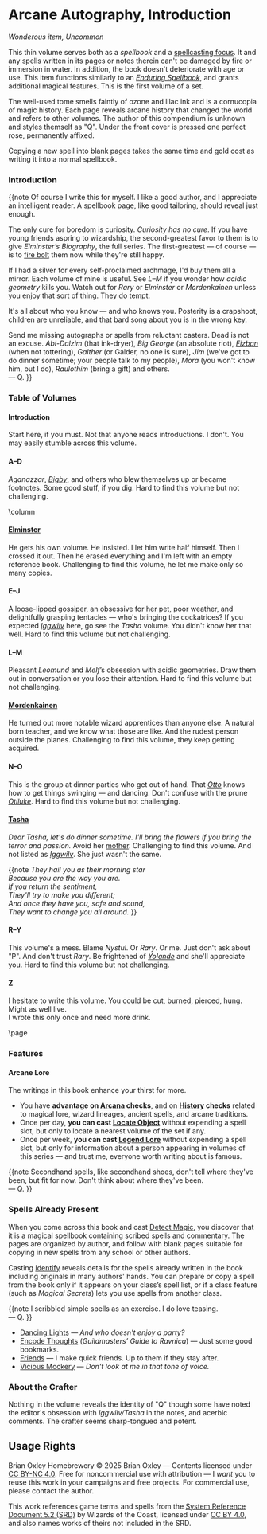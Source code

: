 # Arcane Autography, Introduction
_Wonderous item, Uncommon_

This thin volume serves both as a _spellbook_ and a [spellcasting focus](https://www.dndbeyond.com/sources/dnd/br-2024/rules-glossary#SpellcastingFocus). It and any spells written in its pages or notes therein can't be damaged by fire or immersion in water. In addition, the book doesn't deteriorate with age or use. This item functions similarly to an _[Enduring Spellbook](https://www.dndbeyond.com/magic-items/27047-enduring-spellbook)_, and grants additional magical features. This is the first volume of a set.

The well-used tome smells faintly of ozone and lilac ink and is a cornucopia of magic history. Each page reveals arcane history that changed the world and refers to other volumes. The author of this compendium is unknown and styles themself as "Q". Under the front cover is pressed one perfect rose, permanently affixed.

Copying a new spell into blank pages takes the same time and gold cost as writing it into a normal spellbook.

### Introduction

{{note
Of course I write this for myself. I like a good author, and I appreciate an intelligent reader. A spellbook page, like good tailoring, should reveal just enough.

The only cure for boredom is curiosity. _Curiosity has no cure_. If you have young friends aspring to wizardship, the second-greatest favor to them is to give _Elminster&rsquo;s Biography_, the full series. The first-greatest &mdash; of course &mdash; is to [fire bolt](https://www.dndbeyond.com/sources/dnd/br-2024/spell-descriptions#FireBolt) them now while they're still happy.

If I had a silver for every self-proclaimed archmage, I'd buy them all a mirror. Each volume of mine is useful. See _L&ndash;M_ if you wonder how _acidic geometry_ kills you. Watch out for _Rary_ or _Elminster_ or _Mordenkainen_ unless you enjoy that sort of thing. They do tempt.

It's all about who you know &mdash; and who knows you. Posterity is a crapshoot, children are unreliable, and that bard song about you is in the wrong key.

Send me missing autographs or spells from reluctant casters. Dead is not an excuse. _Abi-Dalzim_ (that ink-dryer), _Big George_ (an absolute riot), _[Fizban](https://www.dndbeyond.com/sources/dnd/dmg-2024/lore-glossary#Fizban)_ (when not tottering), _Galther_ (or Galder, no one is sure), _Jim_ (we've got to do dinner sometime; your people talk to my people), _Mora_ (you won't know him, but I do), _Raulothim_ (bring a gift) and others. <br />&mdash; Q.
}}

### Table of Volumes

#### Introduction

Start here, if you must. Not that anyone reads introductions. I don't. You may easily stumble across this volume.

#### A&ndash;D

_Aganazzar_, _[Bigby](https://www.dndbeyond.com/sources/dnd/dmg-2024/lore-glossary#Bigby)_, and others who blew themselves up or became footnotes. Some good stuff, if you dig. Hard to find this volume but not challenging.

\column

#### [Elminster](https://www.dndbeyond.com/sources/dnd/dmg-2024/lore-glossary#Elminster)

He gets his own volume. He insisted. I let him write half himself. Then I crossed it out. Then he erased everything and I'm left with an empty reference book. Challenging to find this volume, he let me make only so many copies.

#### E&ndash;J

A loose-lipped gossiper, an obsessive for her pet, poor weather, and delightfully grasping tentacles &mdash; who's bringing the cockatrices? If you expected _[Iggwilv](https://www.dndbeyond.com/sources/dnd/dmg-2024/lore-glossary#BabaYaga)_ here, go see the _Tasha_ volume. You didn't know her that well. Hard to find this volume but not challenging.

#### L&ndash;M

Pleasant _Leomund_ and _Melf_&rsquo;s obsession with acidic geometries. Draw them out in conversation or you lose their attention. Hard to find this volume but not challenging.

#### [Mordenkainen](https://www.dndbeyond.com/sources/dnd/dmg-2024/lore-glossary#Mordenkainen)

He turned out more notable wizard apprentices than anyone else. A natural born teacher, and we know what those are like. And the rudest person outside the planes. Challenging to find this volume, they keep getting acquired.

#### N&ndash;O

This is the group at dinner parties who get out of hand. That _[Otto](https://www.dndbeyond.com/sources/dnd/dmg-2024/lore-glossary#Otto)_ knows how to get things swinging &mdash; and dancing. Don't confuse with the prune _[Otiluke](https://www.dndbeyond.com/sources/dnd/dmg-2024/lore-glossary#Otiluke)_. Hard to find this volume but not challenging.

#### [Tasha](https://www.dndbeyond.com/sources/dnd/dmg-2024/lore-glossary#Tasha)

_Dear Tasha, let's do dinner sometime. I'll bring the flowers if you bring the terror and passion._ Avoid her [mother](https://www.dndbeyond.com/sources/dnd/dmg-2024/lore-glossary#BabaYaga). Challenging to find this volume. And not listed as _[Iggwilv](https://www.dndbeyond.com/sources/dnd/dmg-2024/lore-glossary#Iggwilv)_. She just wasn't the same.

{{note
_They hail you as their morning star_ <br>
_Because you are the way you are._ <br>
_If you return the sentiment,_ <br>
_They'll try to make you different;_ <br>
_And once they have you, safe and sound,_ <br>
_They want to change you all around._
}}

#### R&ndash;Y

This volume's a mess. Blame _Nystul_. Or _Rary_. Or me. Just don't ask about "P". And don't trust _Rary_. Be frightened of _[Yolande](https://www.dndbeyond.com/sources/dnd/dmg-2024/lore-glossary#Yolande)_ and she'll appreciate you. Hard to find this volume but not challenging.

#### Z

I hesitate to write this volume. You could be cut, burned, pierced, hung. Might as well live.<br />I wrote this only once and need more drink.

\page

### Features

#### Arcane Lore

The writings in this book enhance your thirst for more.
- You have **advantage on [Arcana](https://www.dndbeyond.com/sources/dnd/br-2024/playing-the-game#Skills) checks**, and on **[History](https://www.dndbeyond.com/sources/dnd/br-2024/playing-the-game#Skills) checks** related to magical lore, wizard lineages, ancient spells, and arcane traditions.
- Once per day, **you can cast [Locate Object](https://www.dndbeyond.com/spells/2619002-locate-object)** without expending a spell slot, but only to locate a nearest volume of the set if any.
- Once per week, **you can cast [Legend Lore](https://www.dndbeyond.com/spells/2619010-legend-lore)** without expending a spell slot, but only for information about a person appearing in volumes of this series &mdash; and trust me, everyone worth writing about is famous.

{{note
Secondhand spells, like secondhand shoes, don't tell where they've been, but fit for now. Don't think about where they've been.<br />&mdash; Q.
}}

### Spells Already Present

When you come across this book and cast [Detect Magic](https://www.dndbeyond.com/spells/2619097-detect-magic), you discover that it is a magical spellbook containing scribed spells and commentary. The pages are organized by author, and follow with blank pages suitable for copying in new spells from any school or other authors.

Casting [Identify](https://www.dndbeyond.com/spells/2619180-identify) reveals details for the spells already written in the book including originals in many authors' hands. You can prepare or copy a spell from the book only if it appears on your class&rsquo;s spell list, or if a class feature (such as _Magical Secrets_) lets you use spells from another class.

{{note
I scribbled simple spells as an exercise. I do love teasing.<br />&mdash; Q.
}}

- [Dancing Lights](https://www.dndbeyond.com/sources/dnd/br-2024/spell-descriptions#DancingLights) &mdash; _And who doesn't enjoy a party?_
- [Encode Thoughts](https://www.dndbeyond.com/spells/83532-encode-thoughts) (_Guildmasters&rsquo; Guide to Ravnica_) &mdash; Just some good bookmarks.
- [Friends](https://www.dndbeyond.com/spells/2618924-friends) &mdash; I make quick friends. Up to them if they stay after.
- [Vicious Mockery](https://www.dndbeyond.com/sources/dnd/br-2024/spell-descriptions#ViciousMockery) &mdash; _Don't look at me in that tone of voice._

### About the Crafter

Nothing in the volume reveals the identity of "Q" though some have noted the editor's obsession with _Iggwilv/Tasha_ in the notes, and acerbic comments. The crafter seems sharp-tongued and potent.

## Usage Rights

Brian Oxley Homebrewery &copy; 2025 Brian Oxley &mdash; Contents licensed under [CC BY-NC 4.0](https://creativecommons.org/licenses/by-nc/4.0/). Free for noncommercial use with attribution &mdash; I _want_ you to reuse this work in your campaigns and free projects. For commercial use, please contact the author.

This work references game terms and spells from the [System Reference Document 5.2 (SRD)](https://dnd.wizards.com/resources/systems-reference-document) by Wizards of the Coast, licensed under [CC BY 4.0](https://creativecommons.org/licenses/by/4.0/), and also names works of theirs not included in the SRD.
